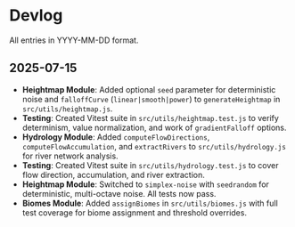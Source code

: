 # Devlog
All entries in YYYY-MM-DD format.

## 2025-07-15
- **Heightmap Module**: Added optional `seed` parameter for deterministic noise and `falloffCurve` (`linear|smooth|power`) to `generateHeightmap` in `src/utils/heightmap.js`.
- **Testing**: Created Vitest suite in `src/utils/heightmap.test.js` to verify determinism, value normalization, and work of `gradientFalloff` options.
- **Hydrology Module**: Added `computeFlowDirections`, `computeFlowAccumulation`, and `extractRivers` to `src/utils/hydrology.js` for river network analysis.
- **Testing**: Created Vitest suite in `src/utils/hydrology.test.js` to cover flow direction, accumulation, and river extraction.
- **Heightmap Module**: Switched to `simplex-noise` with `seedrandom` for deterministic, multi-octave noise. All tests now pass.
- **Biomes Module**: Added `assignBiomes` in `src/utils/biomes.js` with full test coverage for biome assignment and threshold overrides.

<!-- Add future entries here as tasks progress --> 
